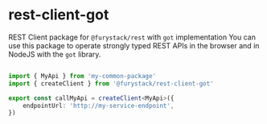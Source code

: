 # rest-client-got

REST Client package for `@furystack/rest` with `got` implementation
You can use this package to operate strongly typed REST APIs in the browser and in NodeJS with the `got` library.

```ts

import { MyApi } from 'my-common-package'
import { createClient } from '@furystack/rest-client-got'

export const callMyApi = createClient<MyApi>({
    endpointUrl: 'http://my-service-endpoint',
})

```